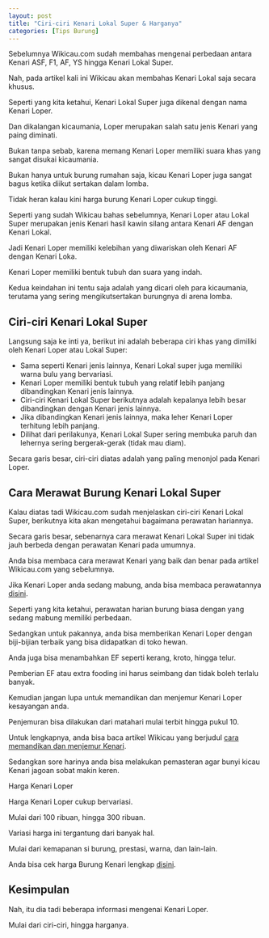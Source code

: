 ```yaml
---
layout: post
title: "Ciri-ciri Kenari Lokal Super & Harganya"
categories: [Tips Burung]
---
```


Sebelumnya Wikicau.com sudah membahas mengenai perbedaan antara Kenari ASF, F1, AF, YS hingga Kenari Lokal Super.

Nah, pada artikel kali ini Wikicau akan membahas Kenari Lokal saja secara khusus.

Seperti yang kita ketahui, Kenari Lokal Super juga dikenal dengan nama Kenari Loper.

Dan dikalangan kicaumania, Loper merupakan salah satu jenis Kenari yang paing diminati.

Bukan tanpa sebab, karena memang Kenari Loper memiliki suara khas yang sangat disukai kicaumania.

Bukan hanya untuk burung rumahan saja, kicau Kenari Loper juga sangat bagus ketika diikut sertakan dalam lomba.

Tidak heran kalau kini harga burung Kenari Loper cukup tinggi.

Seperti yang sudah Wikicau bahas sebelumnya, Kenari Loper atau Lokal Super merupakan jenis Kenari hasil kawin silang antara Kenari AF dengan Kenari Lokal.

Jadi Kenari Loper memiliki kelebihan yang diwariskan oleh Kenari AF dengan Kenari Loka.

Kenari Loper memiliki bentuk tubuh dan suara yang indah.

Kedua keindahan ini tentu saja adalah yang dicari oleh para kicaumania, terutama yang sering mengikutsertakan burungnya di arena lomba.

## Ciri-ciri Kenari Lokal Super

Langsung saja ke inti ya, berikut ini adalah beberapa ciri khas yang dimiliki oleh Kenari Loper atau Lokal Super:

- Sama seperti Kenari jenis lainnya, Kenari Lokal super juga memiliki warna bulu yang bervariasi.
- Kenari Loper memiliki bentuk tubuh yang relatif lebih panjang dibandingkan Kenari jenis lainnya.
- Ciri-ciri Kenari Lokal Super berikutnya adalah kepalanya lebih besar dibandingkan dengan Kenari jenis lainnya.
- Jika dibandingkan Kenari jenis lainnya, maka leher Kenari Loper terhitung lebih panjang.
- Dilihat dari perilakunya, Kenari Lokal Super sering membuka paruh dan lehernya sering bergerak-gerak (tidak mau diam).

Secara garis besar, ciri-ciri diatas adalah yang paling menonjol pada Kenari Loper.

## Cara Merawat Burung Kenari Lokal Super

Kalau diatas tadi Wikicau.com sudah menjelaskan ciri-ciri Kenari Lokal Super, berikutnya kita akan mengetahui bagaimana perawatan hariannya.

Secara garis besar, sebenarnya cara merawat Kenari Lokal Super ini tidak jauh berbeda dengan perawatan Kenari pada umumnya.

Anda bisa membaca cara merawat Kenari yang baik dan benar pada artikel Wikicau.com yang sebelumnya.

Jika Kenari Loper anda sedang mabung, anda bisa membaca perawatannya [disini](https://wikicau.com/kenari-mabung/).

Seperti yang kita ketahui, perawatan harian burung biasa dengan yang sedang mabung memiliki perbedaan.

Sedangkan untuk pakannya, anda bisa memberikan Kenari Loper dengan biji-bijian terbaik yang bisa didapatkan di toko hewan.

Anda juga bisa menambahkan EF seperti kerang, kroto, hingga telur.

Pemberian EF atau extra fooding ini harus seimbang dan tidak boleh terlalu banyak.

Kemudian jangan lupa untuk memandikan dan menjemur Kenari Loper kesayangan anda.

Penjemuran bisa dilakukan dari matahari mulai terbit hingga pukul 10.

Untuk lengkapnya, anda bisa baca artikel Wikicau yang berjudul [cara memandikan dan menjemur Kenari](https://wikicau.com/memandikan-dan-menjemur-burung-kenari/).

Sedangkan sore harinya anda bisa melakukan pemasteran agar bunyi kicau Kenari jagoan sobat makin keren.

Harga Kenari Loper

Harga Kenari Loper cukup bervariasi.

Mulai dari 100 ribuan, hingga 300 ribuan.

Variasi harga ini tergantung dari banyak hal.

Mulai dari kemapanan si burung, prestasi, warna, dan lain-lain.

Anda bisa cek harga Burung Kenari lengkap [disini](https://wikicau.com/harga-burung-kenari/).

## Kesimpulan

Nah, itu dia tadi beberapa informasi mengenai Kenari Loper.

Mulai dari ciri-ciri, hingga harganya.